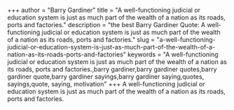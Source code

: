 +++
author = "Barry Gardiner"
title = "A well-functioning judicial or education system is just as much part of the wealth of a nation as its roads, ports and factories."
description = "the best Barry Gardiner Quote: A well-functioning judicial or education system is just as much part of the wealth of a nation as its roads, ports and factories."
slug = "a-well-functioning-judicial-or-education-system-is-just-as-much-part-of-the-wealth-of-a-nation-as-its-roads-ports-and-factories"
keywords = "A well-functioning judicial or education system is just as much part of the wealth of a nation as its roads, ports and factories.,barry gardiner,barry gardiner quotes,barry gardiner quote,barry gardiner sayings,barry gardiner saying,quotes, sayings,quote, saying, motivation"
+++
A well-functioning judicial or education system is just as much part of the wealth of a nation as its roads, ports and factories.
